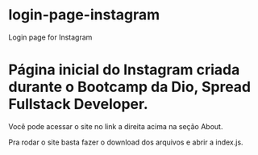 # login-page-instagram
Login page for Instagram

# Página inicial do Instagram criada durante o Bootcamp da Dio, Spread Fullstack Developer.

Você pode acessar o site no link a direita acima na seção About.

Pra rodar o site basta fazer o download dos arquivos e abrir a index.js.
